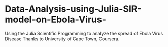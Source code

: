 # Data-Analysis-using-Julia-SIR-model-on-Ebola-Virus-
Using the Julia Scientific Programming to analyze the spread of Ebola Virus Disease 
Thanks to  University of Cape Town, Coursera.
